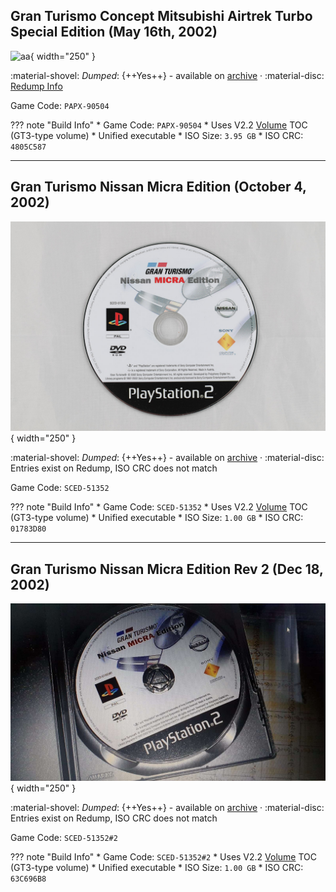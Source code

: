 ## Gran Turismo Concept Mitsubishi Airtrek Turbo Special Edition (May 16th, 2002)

![aa](../images/covers/gtc_airtrek.jpg){ width="250" }

:material-shovel: *Dumped*: {++Yes++} - available on [archive](https://archive.org/details/gtcairtrektrial) · :material-disc: [Redump Info](http://redump.org/disc/75449/)

Game Code: `PAPX-90504`

??? note "Build Info"
    * Game Code: `PAPX-90504`
    * Uses V2.2 [Volume](../concepts/volume.md) TOC (GT3-type volume)
    * Unified executable
    * ISO Size: `3.95 GB`
    * ISO CRC: `4805C587`

---

## Gran Turismo Nissan Micra Edition (October 4, 2002)

![aa](../images/covers/gtc_nissan_micra.jpg){ width="250" }

:material-shovel: *Dumped*: {++Yes++} - available on [archive](https://ia902208.us.archive.org/view_archive.php?archive=%2F25%2Fitems%2Fsony_playstation2_g%2FGran+Turismo+-+Nissan+Micra+Edition+%28Europe%29.zip) · :material-disc: Entries exist on Redump, ISO CRC does not match

Game Code: `SCED-51352`

??? note "Build Info"
    * Game Code: `SCED-51352`
    * Uses V2.2 [Volume](../concepts/volume.md) TOC (GT3-type volume)
    * Unified executable
    * ISO Size: `1.00 GB`
    * ISO CRC: `01783D80`

---

## Gran Turismo Nissan Micra Edition Rev 2 (Dec 18, 2002)

![aa](../images/covers/gtc_nissan_micra2.jpg){ width="250" }

:material-shovel: *Dumped*: {++Yes++} - available on [archive](https://ia802208.us.archive.org/view_archive.php?archive=/25/items/sony_playstation2_g/Gran%20Turismo%20-%20Nissan%20Micra%20Edition%20%28Europe%29%20%28Rev%202%29.zip) · :material-disc: Entries exist on Redump, ISO CRC does not match

Game Code: `SCED-51352#2`

??? note "Build Info"
    * Game Code: `SCED-51352#2`
    * Uses V2.2 [Volume](../concepts/volume.md) TOC (GT3-type volume)
    * Unified executable
    * ISO Size: `1.00 GB`
    * ISO CRC: `63C696B8`

